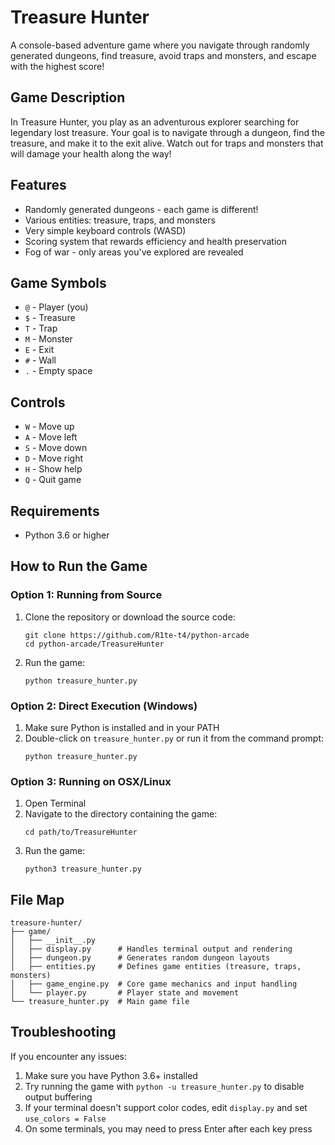 # Treasure Hunter

A console-based adventure game where you navigate through randomly generated dungeons, find treasure, avoid traps and monsters, and escape with the highest score!

## Game Description

In Treasure Hunter, you play as an adventurous explorer searching for legendary lost treasure. Your goal is to navigate through a dungeon, find the treasure, and make it to the exit alive. Watch out for traps and monsters that will damage your health along the way!

## Features

- Randomly generated dungeons - each game is different!
- Various entities: treasure, traps, and monsters
- Very simple keyboard controls (WASD)
- Scoring system that rewards efficiency and health preservation
- Fog of war - only areas you've explored are revealed

## Game Symbols

- `@` - Player (you)
- `$` - Treasure
- `T` - Trap
- `M` - Monster
- `E` - Exit
- `#` - Wall
- `.` - Empty space

## Controls

- `W` - Move up
- `A` - Move left
- `S` - Move down
- `D` - Move right
- `H` - Show help
- `Q` - Quit game

## Requirements

- Python 3.6 or higher

## How to Run the Game

### Option 1: Running from Source

1. Clone the repository or download the source code:
   ```
   git clone https://github.com/R1te-t4/python-arcade
   cd python-arcade/TreasureHunter
   ```

2. Run the game:
   ```
   python treasure_hunter.py
   ```

### Option 2: Direct Execution (Windows)

1. Make sure Python is installed and in your PATH
2. Double-click on `treasure_hunter.py` or run it from the command prompt:
   ```
   python treasure_hunter.py
   ```

### Option 3: Running on OSX/Linux

1. Open Terminal
2. Navigate to the directory containing the game:
   ```
   cd path/to/TreasureHunter
   ```
3. Run the game:
   ```
   python3 treasure_hunter.py
   ```

## File Map

```
treasure-hunter/
├── game/
│   ├── __init__.py
│   ├── display.py      # Handles terminal output and rendering
│   ├── dungeon.py      # Generates random dungeon layouts
│   ├── entities.py     # Defines game entities (treasure, traps, monsters)
│   ├── game_engine.py  # Core game mechanics and input handling
│   └── player.py       # Player state and movement
└── treasure_hunter.py  # Main game file
```

## Troubleshooting

If you encounter any issues:

1. Make sure you have Python 3.6+ installed
2. Try running the game with `python -u treasure_hunter.py` to disable output buffering
3. If your terminal doesn't support color codes, edit `display.py` and set `use_colors = False`
4. On some terminals, you may need to press Enter after each key press
